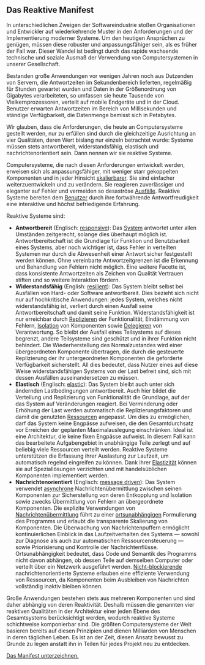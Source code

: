 Das Reaktive Manifest
---------------------

In unterschiedlichen Zweigen der Softwareindustrie stoßen Organisationen und Entwickler auf wiederkehrende Muster in den Anforderungen und der Implementierung moderner Systeme. Um den heutigen Ansprüchen zu genügen, müssen diese robuster und anpassungsfähiger sein, als es früher der Fall war. Dieser Wandel ist bedingt durch das rapide wachsende technische und soziale Ausmaß der Verwendung von Computersystemen in unserer Gesellschaft.

Bestanden große Anwendungen vor wenigen Jahren noch aus Dutzenden von Servern, die Antwortzeiten im Sekundenbereich lieferten, regelmäßig für Stunden gewartet wurden und Daten in der Größenordnung von Gigabytes verarbeiteten, so umfassen sie heute Tausende von Vielkernprozessoren, verteilt auf mobile Endgeräte und in der Cloud. Benutzer erwarten Antwortzeiten im Bereich von Millisekunden und ständige Verfügbarkeit, die Datenmenge bemisst sich in Petabytes.

Wir glauben, dass die Anforderungen, die heute an Computersysteme gestellt werden, nur zu erfüllen sind durch die gleichzeitige Ausrichtung an vier Qualitäten, deren Wert bislang nur einzeln betrachtet wurde: Systeme müssen stets antwortbereit, widerstandsfähig, elastisch und nachrichtenorientiert sein. Dann nennen wir sie reaktive Systeme.

Computersysteme, die nach diesen Anforderungen entwickelt werden, erweisen sich als anpassungsfähiger, mit weniger starr gekoppelten Komponenten und in jeder Hinsicht [skalierbarer](/glossary.de#Scalability). Sie sind einfacher weiterzuentwickeln und zu verändern. Sie reagieren zuverlässiger und eleganter auf Fehler und vermeiden so desaströse [Ausfälle](/glossary.de#Failure). Reaktive Systeme bereiten dem [Benutzer](/glossary.de#User) durch ihre fortwährende Antwortfreudigkeit eine interaktive und höchst befriedigende Erfahrung.

Reaktive Systeme sind:

* <a name="Responsive"></a>**Antwortbereit** (Englisch: [responsive](/#Responsive)): Das [System](/glossary.de#System) antwortet unter allen Umständen zeitgerecht, solange dies überhaupt möglich ist. Antwortbereitschaft ist die Grundlage für Funktion und Benutzbarkeit eines Systems, aber noch wichtiger ist, dass Fehler in verteilten Systemen nur durch die Abwesenheit einer Antwort sicher festgestellt werden können. Ohne vereinbarte Antwortzeitgrenzen ist die Erkennung und Behandlung von Fehlern nicht möglich. Eine weitere Facette ist, dass konsistente Antwortzeiten als Zeichen von Qualität Vertrauen stiften und so weitere Interaktion fördern.
* <a name="Resilient"></a>**Widerstandsfähig** (English: [resilient](/#Resilient)): Das System bleibt selbst bei Ausfällen von Hard- oder Software antwortbereit. Dies bezieht sich nicht nur auf hochkritische Anwendungen: jedes System, welches nicht widerstandsfähig ist, verliert durch einen Ausfall seine Antwortbereitschaft und damit seine Funktion. Widerstandsfähigkeit ist nur erreichbar durch [Replizieren](/glossary.de#Replication) der Funktionalität, Eindämmung von Fehlern, [Isolation](/glossary.de#Isolation) von Komponenten sowie [Delegieren](/glossary.de#Delegation) von Verantwortung. So bleibt der Ausfall eines Teilsystems auf dieses begrenzt, andere Teilsysteme sind geschützt und in ihrer Funktion nicht behindert. Die Wiederherstellung des Normalzustandes wird einer übergeordneten Komponente übertragen, die durch die gesteuerte Replizierung der ihr untergeordneten Komponenten die geforderte Verfügbarkeit sicherstellt. All dies bedeutet, dass Nutzer eines auf diese Weise widerstandsfähigen Systems von der Last befreit sind, sich mit dessen Ausfällen auseinandersetzen zu müssen.
* <a name="Elastic"></a>**Elastisch** (Englisch: [elastic](/#Elastic)): Das System bleibt auch unter sich ändernden Lastbedingungen antwortbereit. Auch hier bildet die Verteilung und Replizierung von Funktionalität die Grundlage, auf der das System auf Veränderungen reagiert. Bei Verminderung oder Erhöhung der Last werden automatisch die Replizierungsfaktoren und damit die genutzten [Ressourcen](/glossary.de#Resource) angepasst. Um dies zu ermöglichen, darf das System keine Engpässe aufweisen, die den Gesamtdurchsatz vor Erreichen der geplanten Maximalauslegung einschränken. Ideal ist eine Architektur, die keine fixen Engpässe aufweist. In diesem Fall kann das bearbeitete Aufgabengebiet in unabhängige Teile zerlegt und auf beliebig viele Ressourcen verteilt werden. Reaktive Systeme unterstützen die Erfassung ihrer Auslastung zur Laufzeit, um automatisch regelnd eingreifen zu können. Dank ihrer [Elastizität](/glossary.de#Elasticity) können sie auf Speziallösungen verzichten und mit handelsüblichen Komponenten implementiert werden.
* <a name="Message-Driven"></a>**Nachrichtenorientiert** (Englisch: [message driven](/#Message-Driven)): Das System verwendet [asynchrone](/glossary.de#Asynchronous) Nachrichtenübermittlung zwischen seinen Komponenten zur Sicherstellung von deren Entkopplung und Isolation sowie zwecks Übermittlung von Fehlern an übergeordnete Komponenten. Die explizite Verwendungen von [Nachrichtenübermittlung](/glossary.de#Message-Driven) führt zu einer [ortsunabhängigen](/glossary.de#Location-Transparency) Formulierung des Programms und erlaubt die transparente Skalierung von Komponenten. Die Überwachung von Nachrichtenpuffern ermöglicht kontinuierlichen Einblick in das Laufzeitverhalten des Systems — sowohl zur Diagnose als auch zur automatischen Ressourcensteuerung — sowie Priorisierung und Kontrolle der Nachrichtenflüsse. Ortsunabhängigkeit bedeutet, dass Code und Semantik des Programms nicht davon abhängen, ob dessen Teile auf demselben Computer oder verteilt über ein Netzwerk ausgeführt werden. [Nicht-blockierende](/glossary.de#Non-Blocking) nachrichtenorientierte Systeme erlauben eine effiziente Verwendung von Ressourcen, da Komponenten beim Ausbleiben von Nachrichten vollständig inaktiv bleiben können.

Große Anwendungen bestehen stets aus mehreren Komponenten und sind daher abhängig von deren Reaktivität. Deshalb müssen die genannten vier reaktiven Qualitäten in der Architektur einer jeden Ebene des Gesamtsystems berücksichtigt werden, wodurch reaktive Systeme schichtweise komponierbar sind. Die größten Computersysteme der Welt basieren bereits auf diesen Prinzipien und dienen Milliarden von Menschen in deren täglichen Leben. Es ist an der Zeit, diesen Ansatz bewusst zu Grunde zu legen anstatt ihn in Teilen für jedes Projekt neu zu entdecken.

[Das Manifest unterzeichnen.](http://www.reactivemanifesto.org/)
